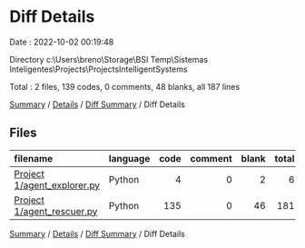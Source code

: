 # Diff Details

Date : 2022-10-02 00:19:48

Directory c:\\Users\\breno\\Storage\\BSI Temp\\Sistemas Inteligentes\\Projects\\ProjectsIntelligentSystems

Total : 2 files,  139 codes, 0 comments, 48 blanks, all 187 lines

[Summary](results.md) / [Details](details.md) / [Diff Summary](diff.md) / Diff Details

## Files
| filename | language | code | comment | blank | total |
| :--- | :--- | ---: | ---: | ---: | ---: |
| [Project 1/agent_explorer.py](/Project%201/agent_explorer.py) | Python | 4 | 0 | 2 | 6 |
| [Project 1/agent_rescuer.py](/Project%201/agent_rescuer.py) | Python | 135 | 0 | 46 | 181 |

[Summary](results.md) / [Details](details.md) / [Diff Summary](diff.md) / Diff Details